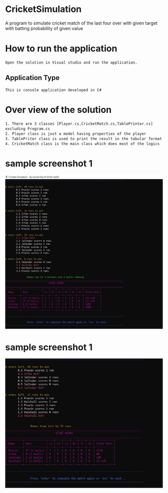 # CricketSimulation
A program to simulate cricket match of the last four over  with given target  with batting probability of given value

# How to run the application
    Open the solution in Visual studio and run the application.
    
## Application Type
    This is console application developed in C#
 
# Over view of the solution
    1. There are 3 classes [Player.cs,CricketMatch.cs,TablePrinter.cs]  excluding Program.cs
    2. Player class is just a model having properties of the player
    3. TablePriter class is used to print the result in the tabular format
    4. CricketMatch class is the main class which does most of the logics
    
 # sample screenshot 1   
![sample output](https://github.com/carmelrajbics/CricketSimulation/blob/master/sample%20output/sample%20output%2001.JPG)

 # sample screenshot 1  
 ![sample output](https://github.com/carmelrajbics/CricketSimulation/blob/master/sample%20output/sample%2002.JPG)
